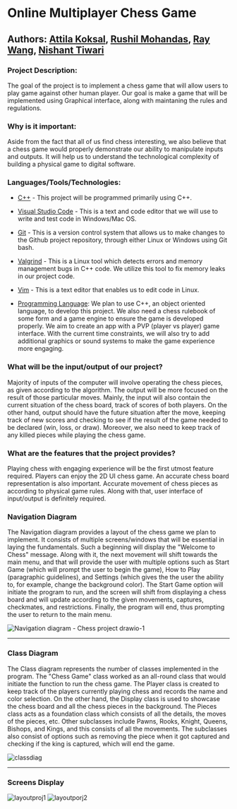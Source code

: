 # Online Multiplayer Chess Game


## Authors: [Attila Koksal](https://github.com/attilakoksal), [Rushil Mohandas](https://github.com/RushilM), [Ray Wang](https://github.com/swang433), [Nishant Tiwari](https://github.com/NishantTiwari00786)

### Project Description: 

The goal of the project is to implement a chess game that will allow users to play game against other human player. Our goal is make a game that will be implemented using Graphical interface, along with maintaning the rules and regulations.  



### Why is it important:

Aside from the fact that all of us find chess interesting, we also believe that a chess game would properly demonstrate our ability to manipulate inputs and outputs. It will help us to understand the technological complexity of building a physical game to digital software. 


### Languages/Tools/Technologies:

* [C++](https://en.wikipedia.org/wiki/C%2B%2B) - This project will be programmed primarily using C++. 

* [Visual Studio Code](https://en.wikipedia.org/wiki/Visual_Studio_Code) - This is a text and code editor that we will use to write and test code in Windows/Mac OS.

* [Git](https://en.wikipedia.org/wiki/Git) - This is a version control system that allows us to make changes to the Github project repository, through either Linux or Windows using Git bash.

* [Valgrind](https://en.wikipedia.org/wiki/Valgrind) - This is a Linux tool which detects errors and memory management bugs in C++ code. We utilize this tool to fix memory leaks in our project code.

* [Vim](https://en.wikipedia.org/wiki/Vim_(text_editor)) - This is a text editor that enables us to edit code in Linux.

* [Programming Language](https://en.wikipedia.org/wiki/Programming_language): We plan to use C++, an object oriented language, to develop this project. We also need a chess rulebook of some form and a game engine to ensure the game is developed properly. We aim to create an app with a PVP (player vs player) game   interface. With the current time constraints, we will also try to add additional graphics or sound systems to make the game experience more engaging. 

### What will be the input/output of our project?

Majority of inputs of the computer will involve operating the chess pieces, as given according to the algorithm. The output will be more focused on the result of those particular moves. Mainly, the input will also contain the current situation of the chess board, track of scores of both players. On the other hand, output should have the future situation after the move, keeping track of new scores and checking to see if the result of the game needed to be declared (win, loss, or draw).  Moreover, we also need to keep track of any killed pieces while playing the chess game. 


### What are the features that the project provides?

Playing chess with engaging experience will be the first utmost feature required. Players can enjoy the 2D UI chess game. An accurate chess board representation is also important. Accurate movement of chess pieces as according to physical game rules. Along with that, user interface of input/output is definitely required. 

### Navigation Diagram 
The Navigation diagram provides a layout of the chess game we plan to implement. It consists of multiple screens/windows that will be essential in laying the fundamentals. Such a beginning will display the "Welcome to Chess" message. Along with it, the next movement will shift towards the main menu, and that will provide the user with multiple options such as Start Game (which will prompt the user to begin the game), How to Play (paragraphic guidelines), and Settings (which gives the the user the ability to, for example, change the background color). The Start Game option will initiate the program to run, and the screen will shift from displaying a chess board and will update according to the given movements, captures, checkmates, and restrictions. Finally, the program will end, thus prompting the user to return to the main menu.

![Navigation diagram - Chess project drawio-1](https://user-images.githubusercontent.com/129913303/237000256-ffd5b38c-e532-41e7-9e06-c4d78be98667.png)

-----------------------------------------------------------------------------------------------------------------------------------------------------------------------

### Class Diagram 
The Class diagram represents the number of classes implemented in the program. The "Chess Game" class worked as an all-round class that would initiate the function to run the chess game. The Player class is created to keep track of the players currently playing chess and records the name and color selection. On the other hand, the Display class is used to showcase the chess board and all the chess pieces in the background. The Pieces class acts as a foundation class which consists of all the details, the moves of the pieces, etc. Other subclasses include Pawns, Rooks, Knight, Queens, Bishops, and Kings, and this consists of all the movements. The subclasses also consist of options such as removing the piece when it got captured and checking if the king is captured, which will end the game.

![classdiag](https://github.com/cs100/final-project-rmoha023-ntiwa006-akoks002-swang433-1/assets/129913303/bf0fcb47-6c0f-4608-808d-67ab896f0cd9)

-----------------------------------------------------------------------------------------------------------------------------------------------------------------------

### Screens Display
![layoutproj1](https://github.com/cs100/final-project-rmoha023-ntiwa006-akoks002-swang433-1/assets/129913303/4957ff56-69d9-4e86-950f-209809bf9905)
![layoutporj2](https://github.com/cs100/final-project-rmoha023-ntiwa006-akoks002-swang433-1/assets/129913303/ef1fe7a5-cb31-408e-a652-3575b17f5384)
